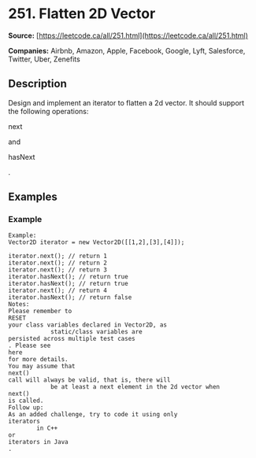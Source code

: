 # 251. Flatten 2D Vector

**Source:** [https://leetcode.ca/all/251.html](https://leetcode.ca/all/251.html)

**Companies:** Airbnb, Amazon, Apple, Facebook, Google, Lyft, Salesforce, Twitter, Uber, Zenefits

## Description

Design and implement an iterator to flatten a 2d vector. It should support the following
        operations:

next

and

hasNext

.

## Examples

### Example

```
Example:
Vector2D iterator = new Vector2D([[1,2],[3],[4]]);

iterator.next(); // return 1
iterator.next(); // return 2
iterator.next(); // return 3
iterator.hasNext(); // return true
iterator.hasNext(); // return true
iterator.next(); // return 4
iterator.hasNext(); // return false
Notes:
Please remember to
RESET
your class variables declared in Vector2D, as
            static/class variables are
persisted across multiple test cases
. Please see
here
for more details.
You may assume that
next()
call will always be valid, that is, there will
            be at least a next element in the 2d vector when
next()
is called.
Follow up:
As an added challenge, try to code it using only
iterators
        in C++
or
iterators in Java
.
```

